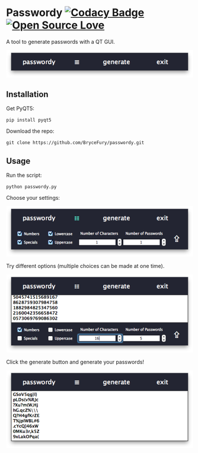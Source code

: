 # Passwordy [![Codacy Badge](https://api.codacy.com/project/badge/Grade/12db9c0558464c5b92b9ce06870fb652)](https://www.codacy.com/app/BryceFury/passwordy?utm_source=github.com&amp;utm_medium=referral&amp;utm_content=BryceFury/passwordy&amp;utm_campaign=Badge_Grade) [![Open Source Love](https://badges.frapsoft.com/os/mit/mit.svg?v=102)](https://github.com/ellerbrock/open-source-badge/)



A tool to generate passwords with a QT GUI.
<br>


<p align='center'>
  <img src='https://github.com/BryceFury/passwordy/blob/master/assets/screenshots/passwordy_top_screenshot.png' alt='passwordy menu screenshot'/>
</p>

## Installation

Get PyQT5:

    pip install pyqt5

Download the repo:

	git clone https://github.com/BryceFury/passwordy.git

## Usage

Run the script:

    python passwordy.py


Choose your settings:

<p align='center'>
  <img src='https://github.com/BryceFury/passwordy/blob/master/assets/screenshots/passwordy_menu_screenshot.png' alt='passwordy menu screenshot'/>
</p>

Try different options (multiple choices can be made at one time).

<p align='center'>
  <img src='https://github.com/BryceFury/passwordy/blob/master/assets/screenshots/passwordy_settings_screenshot.png' alt='passwordy settings screenshot'/>
</p>


Click the generate button and generate your passwords!

<p align='center'>
  <img src='https://github.com/BryceFury/passwordy/blob/master/assets/screenshots/passwordy_generate_screenshot.png' alt='passwordy generated passwords screenshot'/>
</p>
